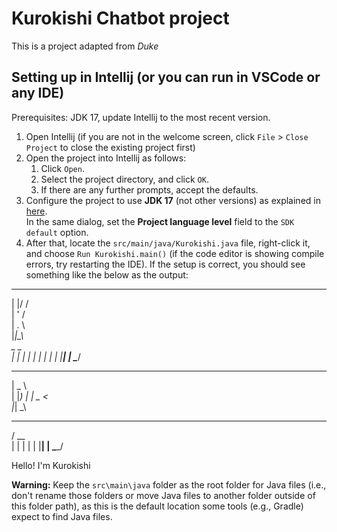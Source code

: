 # Kurokishi Chatbot project

This is a project adapted from _Duke_ 

## Setting up in Intellij (or you can run in VSCode or any IDE)

Prerequisites: JDK 17, update Intellij to the most recent version.

1. Open Intellij (if you are not in the welcome screen, click `File` > `Close Project` to close the existing project first)
1. Open the project into Intellij as follows:
   1. Click `Open`.
   1. Select the project directory, and click `OK`.
   1. If there are any further prompts, accept the defaults.
1. Configure the project to use **JDK 17** (not other versions) as explained in [here](https://www.jetbrains.com/help/idea/sdk.html#set-up-jdk).<br>
   In the same dialog, set the **Project language level** field to the `SDK default` option.
1. After that, locate the `src/main/java/Kurokishi.java` file, right-click it, and choose `Run Kurokishi.main()` (if the code editor is showing compile errors, try restarting the IDE). If the setup is correct, you should see something like the below as the output:

 _  __  
| |/ /  
| ' /   
| . \   
|_|\_\  
 _    _  
| |  | | 
| |  | | 
| |__| | 
 \____/  
 ____   
|  _ \  
| |_) | 
|  _ <  
|_| \_\ 
  ____   
 / __ \
| |  | |
| |__| |
 \____/

Hello! I'm Kurokishi


**Warning:** Keep the `src\main\java` folder as the root folder for Java files (i.e., don't rename those folders or move Java files to another folder outside of this folder path), as this is the default location some tools (e.g., Gradle) expect to find Java files.
